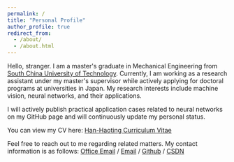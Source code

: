```yaml
---
permalink: /
title: "Personal Profile"
author_profile: true
redirect_from: 
  - /about/
  - /about.html
---
```


Hello, stranger. I am a master's graduate in Mechanical Engineering from [South China University of Technology](https://www.scut.edu.cn/new/). Currently, I am working as a research assistant under my master's supervisor while actively applying for doctoral programs at universities in Japan. My research interests include machine vision, neural networks, and their applications. 

I will actively publish practical application cases related to neural networks on my GitHub page and will continuously update my personal status.

You can view my CV here: [Han-Haoting Curriculum Vitae](../assets/Curriculum_Vitae.pdf)

Feel free to reach out to me regarding related matters. My contact information is as follows:
[Office Email](mailto:hanhaoting1999@gmail.com) / [Email](mailto:hanhaoting_1999@163.com) / [Github](https://han-haoting.github.io/) / [CSDN](https://blog.csdn.net/Uaena_violet?spm=1000.2115.3001.5343)
